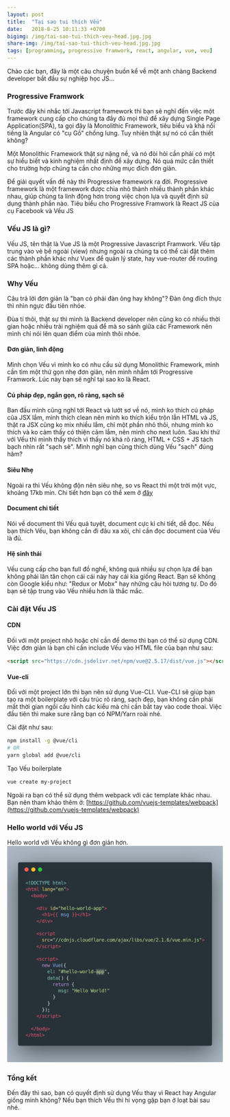 ```yaml
---
layout: post
title:  "Tại sao tui thích Vếu"
date:   2018-8-25 10:11:33 +0700
bigimg: /img/tai-sao-tui-thich-veu-head.jpg.jpg
share-img: /img/tai-sao-tui-thich-veu-head.jpg.jpg
tags: [programming, progressive framwork, react, angular, vue, veu]
---
```


Chào các bạn, đây là một câu chuyện buồn kể về một anh chàng Backend developer bắt đầu sự nghiệp học JS...

### Progressive Framwork

Trước đây khi nhắc tới Javascript framework thì bạn sẽ nghĩ đến việc một framework cung cấp cho chúng ta đầy đủ mọi thứ để xây dựng Single Page Application(SPA), ta gọi đây là Monolithic Framework, tiêu biểu và khá nổi tiếng là Angular có "cụ Gồ" chống lưng. Tuy nhiên thật sự nó có cần thiết không?

Một Monolithic Framework thật sự nặng nề, và nó đòi hỏi cần phải có một sự hiểu biết và kinh nghiệm nhất định để xây dựng. Nó quá mức cần thiết cho trường hợp chúng ta cần cho những mục đích đơn giản.

Để  giải quyết vấn đề này thì Progressive framework ra đời. Progressive framework là một framework được chia nhỏ thành nhiều thành phần khác nhau, giúp chúng ta linh động hơn trong việc chọn lựa và quyết định sử dụng thành phần nào.
Tiêu biểu cho Progressive Framwork là React JS của cụ Facebook và Vếu JS

### Vếu JS là gì?
Vếu JS, tên thật là Vue JS là một Progressive Javascript Framwork. Vếu tập trung vào vẻ bề ngoài (view) nhưng ngoài ra chúng ta có thể cài đặt thêm các thành phần khác như Vuex để quản lý state, hay vue-router để routing SPA hoặc... không dùng thêm gì cả.

### Why Vếu
Câu trả lời đơn giản là "bạn có phải đàn ông hay không"? Đàn ông đích thực thì nhìn ngực đầu tiên nhóe.

Đùa tí thôi, thật sự thì mình là Backend developer nên cũng ko có nhiều thời gian hoặc nhiều trải nghiệm quá để mà so sánh giữa các Framework nên mình chỉ nói lên quan điểm của mình thôi nhóe. 

#### Đơn giản, linh động

Mình chọn Vếu vì mình ko có nhu cầu sử dụng Monolithic Framework, mình cần tìm một thứ gọn nhẹ đơn giản, nên mình nhắm tới Progressive Framwork. Lúc này bạn sẽ nghĩ tại sao ko là React.

#### Cú pháp đẹp, ngắn gọn, rõ ràng, sạch sẽ

Ban đầu mình cũng nghĩ tới React và lướt sơ về nó, mình ko thích cú pháp của JSX lắm, mình thích clean nên mình ko thích kiểu trộn lẫn HTML và JS, thật ra JSX cũng ko mix nhiều lắm, chỉ một phần nhỏ thôi, nhưng mình ko thích và ko cảm thấy có thiện cảm lắm, nên mình cho next luôn. Sau khi thử với Vếu thì mình thấy thích vì thấy nó khá rõ ràng, HTML + CSS + JS tách bạch nhìn rất "sạch sẽ". Mình nghĩ bạn cũng thích dùng Vếu "sạch" đúng hăm?

#### Siêu Nhẹ

Ngoài ra thì Vếu không độn nên siêu nhẹ, so vs React thì một trời một vực, khoảng 17kb min. Chi tiết hơn bạn có thể xem ở [đây](https://gist.github.com/Restuta/cda69e50a853aa64912d)

#### Document chi tiết
Nói về document thì Vếu quá tuyệt, document cực kì chi tiết, dễ đọc. Nếu bạn thích Vếu, bạn không cần đi đâu xa xôi, chỉ cần đọc document của Vếu là đủ.

#### Hệ sinh thái
Vếu cung cấp cho bạn full đồ nghề, không quá nhiều sự chọn lựa để bạn không phải lăn tăn chọn cái cái này hay cái kia giống React. Bạn sẽ không còn Google kiểu như: "Redux or Mobx" hay những câu hỏi tương tự. Do đó bạn sẽ tập trung vào Vếu nhiều hơn là thắc mắc.

### Cài đặt Vếu JS

#### CDN
Đối với một project nhỏ hoặc chỉ cần để demo thì bạn có thể sử dụng CDN. Việc đơn giản là bạn chỉ cần include Vếu vào HTML file của bạn như sau:

```html
<script src="https://cdn.jsdelivr.net/npm/vue@2.5.17/dist/vue.js"></script>
```

#### Vue-cli

Đối với một project lớn thì bạn nên sử dụng Vue-CLI. Vue-CLI sẽ giúp bạn tạo ra một boilerplate với cấu trúc rõ ràng, sạch đẹp, bạn không cần phải mất thời gian ngồi cấu hình các kiểu mà chỉ cần bắt tay vào code thoai.
Việc đầu tiên thì make sure rằng bạn có NPM/Yarn roài nhé.

Cài đặt như sau: 

```bash
npm install -g @vue/cli
# OR
yarn global add @vue/cli
```

Tạo Vếu boilerplate

```bash
vue create my-project
```

Ngoài ra bạn có thể sử dụng thêm webpack với các template khác nhau.
Bạn nên tham khảo thêm ở: [https://github.com/vuejs-templates/webpack](https://github.com/vuejs-templates/webpack)

### Hello world với Vếu JS
Hello world với Vếu không gì đơn giản hơn.
![vue-hello-world](/img/vue-hello-world.png)

### Tổng kết

Đến đây thì sao, bạn có quyết định sử dụng Vếu thay vì React hay Angular giống mình không? Nếu bạn thích Vếu thì hi vọng gặp bạn ở loạt bài sau nhé.